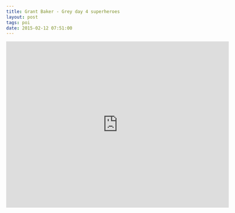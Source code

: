 ```yaml
---
title: Grant Baker - Grey day 4 superheroes
layout: post
tags: poi
date: 2015-02-12 07:51:00
---
```

<iframe width="603" height="452" src="https://www.youtube.com/embed/0YhS7aCnH98" frameborder="0" allowfullscreen="true"></iframe>
